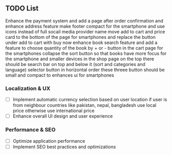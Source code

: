 ## TODO List





Enhance the payment system and add a page after order confirmation and enhance address feature
make footer compact for the smartphone and use icons instead of full socail media provider name 
move add to cart and price card to the bottom of the page for smartphones and replace the button under add to cart with buy now 
enhance book search feature 
and add a feature to choose quantity of the book by + or - button in the cart page
for the smartphones collapse the sort button so that books have more focus
for the smartphone and smaller devices in the shop page on the top there should be search bar on top and below it (sort and categories and language) selector button in horizontal order  these threee button should be small and compact to enhances ui for smartphones 



### Localization & UX
- [ ] Implement automatic currency selection based on user location if user is from neighbour countries like pakistan, nepal, bangladesh use local price otherwise use international price 
- [ ] Enhance overall UI design and user experience

### Performance & SEO
- [ ] Optimize application performance
- [ ] Implement SEO best practices and optimizations